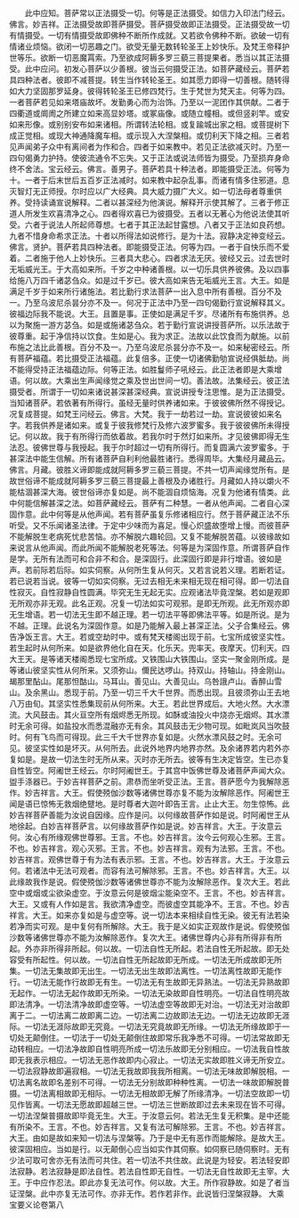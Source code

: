 <!-- { "loadSidebar": true } -->
　　此中应知。菩萨常以正法摄受一切。何等是正法摄受。如信力入印法门经云。佛言。妙吉祥。正法摄受故即菩萨摄受。菩萨摄受故即正法摄受。正法摄受故一切有情摄受。一切有情摄受故即佛种不断所作成就。又若欲令佛种不断。欲破一切有情诸业烦恼。欲闭一切恶趣之门。欲受无量无数转轮圣王上妙快乐。及梵王帝释护世等乐。欲断一切恶魔罥索。乃至欲成阿耨多罗三藐三菩提果者。悉当以其正法摄受。此中应问。初发心菩萨以少善根。彼当云何摄受正法。如菩萨藏经云。菩萨若具四种法者。彼即不减菩提。转生当作转轮圣王。如其愿力即得一切善根。随转得如大力坚固那罗延身。彼得转轮圣王已修四梵行。生于梵世为梵天主。何等为四。一者菩萨若见如来塔庙故坏。发勤勇心而为治饰。乃至以一泥团作其供献。二者于四衢道或阛阓之所建立如来高显妙塔。或冢庙像。或随立幢相。或但竖刹竿。或安如来形像。或别别安布如来诸相。所谓转法轮相。或复踰城出家之相。或菩提树下成正觉相。或现大神通降魔车相。或示现入大涅槃相。或忉利天下降之相。三者若见声闻弟子众中有离间者为作和合。四者于如来教中。若见正法欲减灭时。乃至一四句偈勇力护持。使彼流通令不忘失。又于正法或说法师皆为摄受。乃至损弃身命终不舍法。宝云经云。佛言。善男子。菩萨若具十种法者。即能摄受正法。何等为十。一者于后末世后五百岁正法减时。如来教中起杂乱事。而诸有情多住邪道。息灭智灯无正师授。尔时应以广大经典。具大威力摄广大义。如一切法母者尊重供养。受持读诵宣说解释。二者以甚深经为他演说。解释开示使其解了。三者于修正道人所发生欢喜清净之心。四者得欢喜已为彼摄受。五者以无著心为他说法使其听受。六者于说法人所起师尊想。七者于其正法起甘露想。八者又于正法如良药想。九者不惜身命希求正法。十者以所得法如说修行。是为十法。寂静决定神变经云。佛言。贤护。菩萨若具四种法者。即能摄受正法。何等为四。一者于自快乐而不爱着。二者施于他人上妙快乐。三者具大悲心。四者求法无厌。彼经又云。过去世时无垢威光王。于大高如来所。千岁之中种诸善根。以一切乐具供养彼佛。及以四事给施八万四千诸苾刍众。如是过千岁已。彼大高如来告无垢威光王言。大王。如是满足千岁于如来所行诸施法。若比勤行求法菩萨一出入息中所有善根。百分不及一。乃至乌波尼杀昙分亦不及一。何况于正法中乃至一四句偈勤行宣说解释其义。彼福边际我不能说。大王。且置是事。正使如是满足千岁。尽诸所有布施供养。总以为聚施一游方苾刍。如是或施诸苾刍众。若于勤行宣说讲授菩萨所。以乐法故于彼尊重。起于净信持以饮食。生如是心。我为求正。法故以此饮食而为献施。以前布施之法比此善根。百分不及一。乃至乌波尼杀昙分亦不及一。如来秘密经云。所有菩萨福蕴。若比摄受正法福蕴。此复倍多。正使一切诸佛勤劬宣说经俱胝劫。尚不能得受持正法福蕴边际。何等正法。如胜鬘师子吼经云。此正法者即是大乘增语。何以故。大乘出生声闻缘觉之乘及世出世间一切。善法故。法集经云。彼正法摄受者。所谓于一切如来诸说甚深甚深经典。宣说讲授专注思惟。是为正法摄受。当知诸菩萨。若依著有所得行。虽经无量时供养诸如来。于彼彼佛所然不得授记。况复成菩提。如梵王问经云。佛言。大梵。我于一劫若过一劫。宣说彼彼如来名字。若我供养是诸如来。或复于彼我修梵行及修六波罗蜜多。我于彼彼佛所未得授记。何以故。我于有所得行而依着故。若我尔时于然灯如来所。才见彼佛即得无生法忍。彼佛世尊与我授起。我于尔时超过一切有所得行。而复圆满六波罗蜜多。于甚深法中能生信解。所有诸菩萨自利利他最胜诸行。悉得周毕。大集经月藏品云。佛言。月藏。彼胜义谛即能成就阿耨多罗三藐三菩提。不共一切声闻缘觉所有。是故世俗谛不能成就阿耨多罗三藐三菩提最上善根及办诸胜行。月藏如人持以爝火不能枯涸甚深大海。彼世俗谛亦复如是。尚不能涸自烦恼海。况复为他诸有情类。此中何能信解甚深之法。如菩萨藏经云。菩萨有二种慧。一者从他声闻。二者自心深固作意。此中何等是从他声闻。若有菩萨虽复乐修诸相应行。然于菩萨藏正法不乐听受。又不乐闻诸圣法律。于定中少味而为喜足。慢心炽盛故堕增上慢。而彼菩萨不能解脱生老病死忧悲苦恼。亦不解脱六趣轮回。又复不能解脱苦蕴。以彼缘故如来说言从他声闻。而此所闻不能解脱老死等法。何等是为深固作意。所谓菩萨自作是学。无所有法而可和合非不和合。是深固行。此深固行即是非行增语。彼如是声。若前际若后际。如实伺察。从何所生复从何灭。又若言说若义理。若断若证。若已说若当说。彼等一切如实伺察。无过去相无未来相无现在相可得。即一切法自性寂灭。自性寂静自性圆满。毕究无生无起无实。应观诸法毕竟涅槃。若如是观即无所观亦非无观。此名正观。况复一切法如实可观邪。是即无所观。此无所观亦即无生增语。若一切法无生即不越正理。若一切法平等即佛法平等。如是所说。是为不越。正理。此说名为深固作意。如是乃能解入最上甚深正法。父子合集经云。佛告净饭王言。大王。若或空劫时中。或有梵天楼阁出现于前。七宝所成彼坚实性。若生起时从何所来。如是欲界他化自在天。化乐天。兜率天。夜摩天。忉利天。四大王天。是等诸天楼阁悉现七宝所成。又铁围山大铁围山。坚实一聚金刚所成。是等诸山彼坚实性从何所来。又须弥山。儞民达啰山。持双山。持轴山。持金刚山。朅那里酟山。尾那怛酤山。马耳山。善见山。大善见山。乌咎誐卢山。香醉山雪山。及余黑山。悉现于前。乃至一切三千大千世界。而悉出现。且彼须弥山王去地八万由旬。其坚实性悉集现前从何所来。大王。若此世界成后。大地火然。大水漂流。大风鼓击。其火亘空所有烟烬悉无所现。如酥或油投火中烧亦无烟烬。其水漂时无余可得。如盐投水而悉混融亦无有余。其风鼓击无少物可现。如毗岚风当吹鼓时。何有飞鸟而可得现。此三千大千世界亦复如是。火然水漂风鼓之时。无余可见。彼坚实性如是坏灭。从何所去。此说外地界内地界亦然。及余诸界若内若外亦复如是。是故一切法生时无所从来。灭时亦无所去。彼等有生决定皆空。生已亦复自性皆空。阿阇世王经云。尔时阿阇世王。于其宫中饭佛世尊及诸菩萨声闻大众。盥手涤器已。于妙吉祥菩萨之前。肃恭而坐听受正法。王言。菩萨愿今为我解除恶作。妙吉祥言。大王。假使殑伽沙数等诸佛世尊亦复不能为汝解除恶作。阿阇世王闻是语已惊怖无救烟绝躄地。是时尊者大迦叶即告王言。止止大王。勿生惊怖。此妙吉祥菩萨善能为汝说自因缘。应作是问。以何缘故菩萨作如是说。时阿阇世王从地徐起。白妙吉祥菩萨言。以何缘故菩萨作如是说。妙吉祥言。大王。于汝意云何。汝心有所缘观佛世尊邪。王言。不也。妙吉祥言。汝今云何观心生邪。王言。不也。妙吉祥言。观心灭邪。王言。不也。妙吉祥言。观有为法邪。王言。不也。妙吉祥言。观佛世尊于有为法有表示邪。王言。不也。妙吉祥言。大王。于汝意云何。若诸法中无法可观者。而容有法可解除邪。王言。不也。妙吉祥言。大王。以此缘故我作是说。假使殑伽沙数等诸佛世尊亦不能为汝解除恶作。复次大王。若此空中或烟或尘欲染虚空。于汝意云何是彼烟尘能染空不。王言。不也。妙吉祥言。大王。又或有人作如是言。我欲清净虚空。而彼虚空其能净不。王言。不也。妙吉祥言。大王。如来亦复如是与虚空等。说一切法本来相续自性无染。彼无有法若染若净而实可观。是中复何有所解除。大王。我于是义如实正观故作是说。假使殑伽沙数等诸佛世尊亦不能为汝解除恶作。复次大王。诸佛世尊内心非有所得非有所起。外亦非所得非所起。何以故。一切法自性无所起。若法自性无所起故。即无处容受有所起性。何以故。一切法自性无所起故即无所成。一切法无所成故即无所集。一切法无集故即无出生。一切法无出生故即法离性。一切法离性故即无能作行。一切法无能作行故即无有生。一切法无有生故即无异熟法。一切法无异熟故即无起作。一切法无起作故即无所染。一切法无染故即自性明亮。一切法自性明亮故即法清净。一切法清净故即虚空等。一切法虚空等故即无对治。一切法无对治故即离于二。一切法离二故即离二边。一切法离二边故即法无边。一切法无边故即无涯际。一切法无涯际故即无究竟。一切法无究竟故即无所缘。一切法无所缘故即于一切处无颠倒住。一切法于一切处无颠倒住故即常乐我净悉不可得。一切法常故即无动转相应。一切法净故即自性明亮所成一切法乐故即无分别相应。一切法我自性故即无我表示相应。一切法无恶作故即内心寂止。一切法无实故即胜义谛无所安立。一切法寂静故即遍寂相。一切法无我故即我我所相离。一切法无味故即解脱相。一切法离名故即名差别不可得。一切法无分别故即种种性离。一切法一味故即解脱普摄。一切法离相故即无相际。一切法无相故即无解了所缘清净。一切法空故即一切见作皆离。一切法无愿故即超越三世。一切法三世断故即过去未来现在皆不可得。一切法涅槃普摄故即毕竟无生。大王。于汝意云何。若法无生复无积集。是中还能有所染不。王言。不也。妙吉祥言。又复有法可解除邪。王言。不也。妙吉祥言。大王。由如是故如来知一切法与涅槃等。乃于是中无有恶作而能解除。是故大王。彼深固相应。当如是行。以无颠倒心应当如实作其伺察。如伺察已随伺察时。无有少法可取可舍亦无有法而可共住。若一切法不共住故。此说是为轻安。若法轻安即法寂静。若法寂静是即法自性。若法自性即无自性。一切法无自性故即无主宰。大王。于中应作忍法。即此亦复无法可作。何以故。大王。所作寂静故。如是了者当证涅槃。此中亦复无法可作。亦非无作。若作若非作。此说皆归涅槃寂静。
大乘宝要义论卷第八
